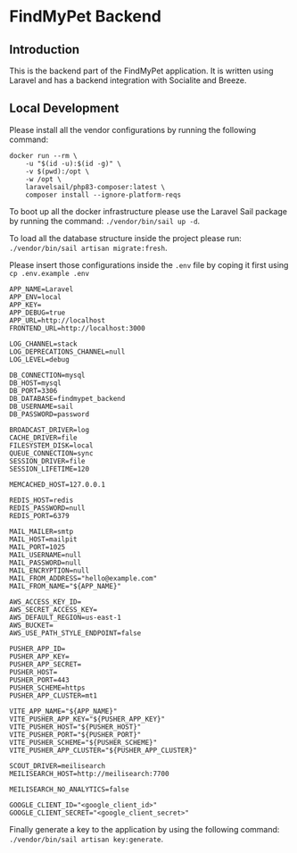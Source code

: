 # FindMyPet Backend

## Introduction

This is the backend part of the FindMyPet application. It is written using Laravel and has a backend integration with Socialite and Breeze.

## Local Development

Please install all the vendor configurations by running the following command:
```
docker run --rm \
    -u "$(id -u):$(id -g)" \
    -v $(pwd):/opt \
    -w /opt \
    laravelsail/php83-composer:latest \
    composer install --ignore-platform-reqs
```

To boot up all the docker infrastructure please use the Laravel Sail package by running the command:
```./vendor/bin/sail up -d```.

To load all the database structure inside the project please run:
```./vendor/bin/sail artisan migrate:fresh```.


Please insert those configurations inside the ```.env``` file by coping it first using ```cp .env.example .env```
```
APP_NAME=Laravel
APP_ENV=local
APP_KEY=
APP_DEBUG=true
APP_URL=http://localhost
FRONTEND_URL=http://localhost:3000

LOG_CHANNEL=stack
LOG_DEPRECATIONS_CHANNEL=null
LOG_LEVEL=debug

DB_CONNECTION=mysql
DB_HOST=mysql
DB_PORT=3306
DB_DATABASE=findmypet_backend
DB_USERNAME=sail
DB_PASSWORD=password

BROADCAST_DRIVER=log
CACHE_DRIVER=file
FILESYSTEM_DISK=local
QUEUE_CONNECTION=sync
SESSION_DRIVER=file
SESSION_LIFETIME=120

MEMCACHED_HOST=127.0.0.1

REDIS_HOST=redis
REDIS_PASSWORD=null
REDIS_PORT=6379

MAIL_MAILER=smtp
MAIL_HOST=mailpit
MAIL_PORT=1025
MAIL_USERNAME=null
MAIL_PASSWORD=null
MAIL_ENCRYPTION=null
MAIL_FROM_ADDRESS="hello@example.com"
MAIL_FROM_NAME="${APP_NAME}"

AWS_ACCESS_KEY_ID=
AWS_SECRET_ACCESS_KEY=
AWS_DEFAULT_REGION=us-east-1
AWS_BUCKET=
AWS_USE_PATH_STYLE_ENDPOINT=false

PUSHER_APP_ID=
PUSHER_APP_KEY=
PUSHER_APP_SECRET=
PUSHER_HOST=
PUSHER_PORT=443
PUSHER_SCHEME=https
PUSHER_APP_CLUSTER=mt1

VITE_APP_NAME="${APP_NAME}"
VITE_PUSHER_APP_KEY="${PUSHER_APP_KEY}"
VITE_PUSHER_HOST="${PUSHER_HOST}"
VITE_PUSHER_PORT="${PUSHER_PORT}"
VITE_PUSHER_SCHEME="${PUSHER_SCHEME}"
VITE_PUSHER_APP_CLUSTER="${PUSHER_APP_CLUSTER}"

SCOUT_DRIVER=meilisearch
MEILISEARCH_HOST=http://meilisearch:7700

MEILISEARCH_NO_ANALYTICS=false

GOOGLE_CLIENT_ID="<google_client_id>"
GOOGLE_CLIENT_SECRET="<google_client_secret>"
```

Finally generate a key to the application by using the following command:
```./vendor/bin/sail artisan key:generate```.
